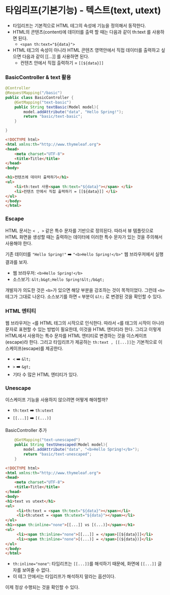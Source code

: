 
# 타임리프(기본기능) - 텍스트(text, utext)

- 타임리프는 기본적으로 HTML 테그의 속성에 기능을 정의해서 동작한다.
- HTML의 콘텐츠(content)에 데이터를 출력 할 때는 다음과 같이 th:text 를 사용하면 된다.
   - ```<span th:text="${data}">```
- HTML 테그의 속성이 아니라 HTML 콘텐츠 영역안에서 직접 데이터를 출력하고 싶으면 다음과 같이 [[...]] 를 
  사용하면 된다.
   - 컨텐츠 안에서 직접 출력하기 = ```[[${data}]]```


### BasicController & text 활용 

```java
@Controller
@RequestMapping("/basic")
public class BasicController {
    @GetMapping("text-basic")
    public String textBasic(Model model){
        model.addAttribute("data", "Hello Spring!");
        return "basic/text-basic";
    }

}
```

```html
<!DOCTYPE html>
<html xmlns:th="http://www.thymeleaf.org">
<head>
    <meta charset="UTF-8">
    <title>Title</title>
</head>
<body>

<h1>컨텐츠에 데이터 출력하기</h1>
<ul>
    <li>th:text 사용<span th:text="${data}"></span> </li>
    <li>컨텐츠 안에서 직접 출력하기 = [[${data}]] </li>
</ul>
</body>
</html>
```

### Escape

HTML 문서는 ```< , >``` 같은 특수 문자를 기반으로 정의된다.
따라서 뷰 템플릿으로 HTML 화면을 생성할 때는 출력하는
데이터에 이러한 특수 문자가 있는 것을 주의해서 사용해야 한다.

기존 데이터를 ```"Hello Spring!"``` ➡️ ```"<b>Hello Spring!</b>"```
웹 브라우저에서 실행결과를 보자.

- 웹 브라우저: ```<b>Hello Spring!</b>```
- 소스보기: ```&lt;b&gt;Hello Spring!&lt;/b&gt;```

개발자가 의도한 것은 ```<b>```가 있으면 해당 부분을 강조하는 것이 목적이었다.
그런데 ```<b>``` 테그가 그대로 나온다. 
소스보기를 하면 ```<``` 부분이 ```&lt;``` 로 변경된 것을 확인할 수 있다.

### HTML 엔티티

웹 브라우저는 ```<```를 HTML 테그의 시작으로 인식한다. 따라서 ```<```를 태그의 시작이 아니라
문자로 표현할 수 있는 방법이 필요한데, 이것을 HTML 엔티티라 한다.
그리고 이렇게 HTML에서 사용하는 특수 문자를 HTML 엔티티로 변경하는 것을 이스케이프(escape)라 한다. 
그리고 타임리프가 제공하는 ```th:text , [[...]]```는 기본적으로 이스케이프(escape)를 제공한다.

- ```<``` ➡️ ```&lt;```
- ```>``` ➡️ ```&gt;```
- 기타 수 많은 HTML 엔티티가 있다.

### Unescape

이스케이프 기능을 사용하지 않으려면 어떻게 해야할까?
- ```th:text``` ➡️ ```th:utext```
- ```[[...]]``` ➡️ ```[(...)]```


BasicController 추가

```java
    @GetMapping("text-unescaped")
    public String textUnescaped(Model model){
        model.addAttribute("data", "<b>Hello Spring!</b>");
        return "basic/text-unescaped";
    }
```

```html
<!DOCTYPE html>
<html xmlns:th="http://www.thymeleaf.org">
<head>
    <meta charset="UTF-8">
    <title>Title</title>
</head>
<body>
<h1>text vs utext</h1>
<ul>
     <li>th:text = <span th:text="${data}"></span></li>
     <li>th:utext = <span th:utext="${data}"></span></li>
</ul>
<h1><span th:inline="none">[[...]] vs [(...)]</span></h1>
<ul>
     <li><span th:inline="none">[[...]] = </span>[[${data}]]</li>
     <li><span th:inline="none">[(...)] = </span>[(${data})]</li>
</ul>
</body>
</html>
```
- ```th:inline="none"```: 타임리프는 ```[[...]]```를 해석하기 때문에, 화면에 ```[[...]]``` 글자를
  보여줄 수 없다.
- 이 테그 안에서는 타임리프가 해석하지 말라는 옵션이다.

이제 정상 수행되는 것을 확인할 수 있다.




